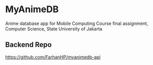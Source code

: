# MyAnimeDB
Anime database app for Mobile Computing Course final assignment, Computer Science, State University of Jakarta

## Backend Repo
https://github.com/FarhanHP/myanimedb-api
